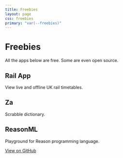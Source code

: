 ```yaml
---
title: Freebies
layout: page
css: freebies
primary: "var(--freebies)"
---
```


# Freebies

All the apps below are free. Some are even open source.

<div class="grid">

<div>

<Icon name="rail-app" />

## Rail App

View live and offline UK rail timetables.

<AppStoreLink href="https://apps.apple.com/us/app/railapp/id1435522644?mt=8" />

</div>

<div>

<Icon name="za" />

## Za

Scrabble dictionary.

<AppStoreLink href="https://apps.apple.com/us/app/za-scrabble-word-lookup/id1159847785?mt=8" reuseSvg />

</div>

<div>

<Icon name="reason-ml" />

## ReasonML

Playground for Reason programming language.

<AppStoreLink href="https://apps.apple.com/us/app/reasonml/id1507769834?mt=8" reuseSvg />

<a href="https://github.com/jacobp100/reasonml-playground-native">View on GitHub</a>

</div>

</div>

<LegalLinks />

